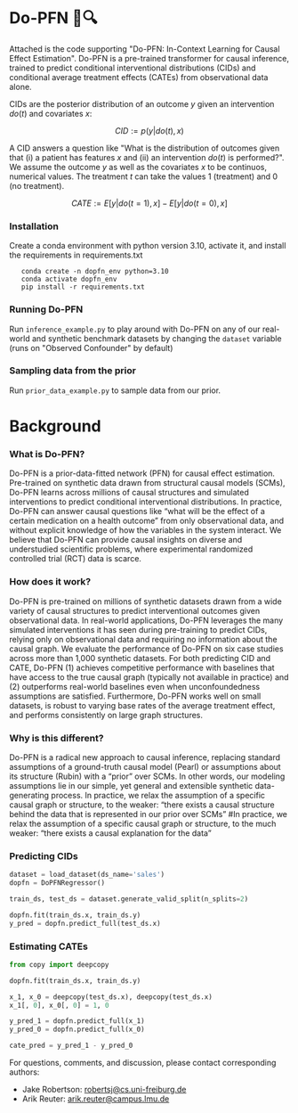 # Do-PFN 🔨🔍

Attached is the code supporting "Do-PFN: In-Context Learning for Causal Effect Estimation". Do-PFN is a pre-trained transformer for causal inference, trained to predict conditional interventional distributions (CIDs) and conditional average treatment effects (CATEs) from observational data alone.



CIDs are the posterior distribution of an outcome $y$ given an intervention $do(t)$ and covariates $x$: 

$$CID := p(y | do(t), x)$$

A CID answers a question like "What is the distribution of outcomes given that (i) a patient has features $x$ and (ii) an intervention $do(t)$ is performed?". We assume the outcome $y$ as well as the covariates $x$ to be continuos, numerical values. The treatment $t$ can take the values $1$ (treatment) and $0$ (no treatment). 


$$CATE:= E[y | do(t=1), x] - E[y | do(t=0), x]$$

### Installation

Create a conda environment with python version 3.10, activate it, and install the requirements in requirements.txt

```
   conda create -n dopfn_env python=3.10
   conda activate dopfn_env
   pip install -r requirements.txt
```

### Running Do-PFN

Run ```inference_example.py``` to play around with Do-PFN on any of our real-world and synthetic benchmark datasets by changing the ```dataset``` variable (runs on "Observed Confounder" by default)

### Sampling data from the prior

Run ```prior_data_example.py``` to sample data from our prior.

# Background 

### What is Do-PFN? 
Do-PFN is a prior-data-fitted network (PFN) for causal effect estimation. Pre-trained on synthetic data drawn from structural causal models (SCMs), Do-PFN learns across millions of causal structures and simulated interventions to predict conditional interventional distributions.
In practice, Do-PFN can answer causal questions like “what will be the effect of a certain medication on a health outcome” from only observational data, and without explicit knowledge of how the variables in the system interact. We believe that Do-PFN can provide causal insights on diverse and understudied scientific problems, where experimental randomized controlled trial (RCT) data is scarce. 

### How does it work?
Do-PFN is pre-trained on millions of synthetic datasets drawn from a wide variety of causal structures to predict interventional outcomes given observational data. In real-world applications, Do-PFN leverages the many simulated interventions it has seen during pre-training to predict CIDs, relying only on observational data and requiring no information about the causal graph.
We evaluate the performance of Do-PFN on six case studies across more than 1,000 synthetic datasets. For both predicting CID and CATE, Do-PFN (1) achieves competitive performance with baselines that have access to the true causal graph (typically not available in practice) and (2) outperforms real-world baselines even when unconfoundedness assumptions are satisfied. Furthermore, Do-PFN works well on small datasets, is robust to varying base rates of the average treatment effect, and performs consistently on large graph structures.

### Why is this different?

Do-PFN is a radical new approach to causal inference, replacing standard assumptions of a ground-truth causal model (Pearl) or assumptions about its structure (Rubin) with a “prior” over SCMs. In other words, our modeling assumptions lie in our simple, yet general and extensible synthetic data-generating process. 
In practice, we relax the assumption of a specific causal graph or structure, to the weaker: “there exists a causal structure behind the data that is represented in our prior over SCMs”
#In practice, we relax the assumption of a specific causal graph or structure, to the much weaker: “there exists a causal explanation for the data”

### Predicting CIDs

```python
dataset = load_dataset(ds_name='sales')
dopfn = DoPFNRegressor()

train_ds, test_ds = dataset.generate_valid_split(n_splits=2)

dopfn.fit(train_ds.x, train_ds.y)
y_pred = dopfn.predict_full(test_ds.x)
```
### Estimating CATEs

```python
from copy import deepcopy

dopfn.fit(train_ds.x, train_ds.y)

x_1, x_0 = deepcopy(test_ds.x), deepcopy(test_ds.x)
x_1[, 0], x_0[, 0] = 1, 0

y_pred_1 = dopfn.predict_full(x_1)
y_pred_0 = dopfn.predict_full(x_0)

cate_pred = y_pred_1 - y_pred_0
```

For questions, comments, and discussion, please contact corresponding authors:
- Jake Robertson: robertsj@cs.uni-freiburg.de
- Arik Reuter: arik.reuter@campus.lmu.de

